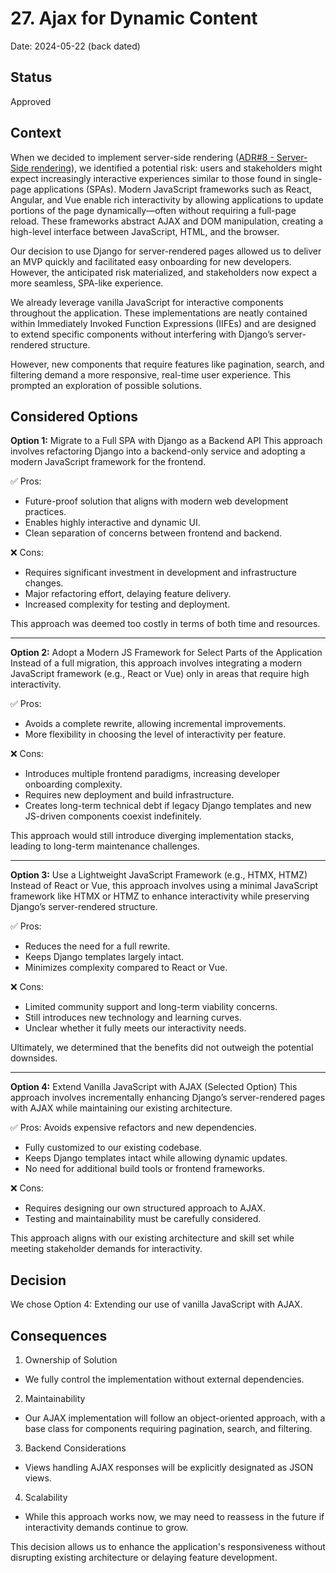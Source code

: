 # 27. Ajax for Dynamic Content

Date: 2024-05-22 (back dated)

## Status

Approved

## Context

When we decided to implement server-side rendering ([ADR#8 - Server-Side rendering](./0008-server-side-rendering.md)), we identified a potential risk: users and stakeholders might expect increasingly interactive experiences similar to those found in single-page applications (SPAs). Modern JavaScript frameworks such as React, Angular, and Vue enable rich interactivity by allowing applications to update portions of the page dynamically—often without requiring a full-page reload. These frameworks abstract AJAX and DOM manipulation, creating a high-level interface between JavaScript, HTML, and the browser.

Our decision to use Django for server-rendered pages allowed us to deliver an MVP quickly and facilitated easy onboarding for new developers. However, the anticipated risk materialized, and stakeholders now expect a more seamless, SPA-like experience.

We already leverage vanilla JavaScript for interactive components throughout the application. These implementations are neatly contained within Immediately Invoked Function Expressions (IIFEs) and are designed to extend specific components without interfering with Django’s server-rendered structure.

However, new components that require features like pagination, search, and filtering demand a more responsive, real-time user experience. This prompted an exploration of possible solutions.

## Considered Options

**Option 1:** Migrate to a Full SPA with Django as a Backend API
This approach involves refactoring Django into a backend-only service and adopting a modern JavaScript framework for the frontend.

✅ Pros:
- Future-proof solution that aligns with modern web development practices.
- Enables highly interactive and dynamic UI.
- Clean separation of concerns between frontend and backend.

❌ Cons:
- Requires significant investment in development and infrastructure changes.
- Major refactoring effort, delaying feature delivery.
- Increased complexity for testing and deployment.

This approach was deemed too costly in terms of both time and resources.

---

**Option 2:** Adopt a Modern JS Framework for Select Parts of the Application
Instead of a full migration, this approach involves integrating a modern JavaScript framework (e.g., React or Vue) only in areas that require high interactivity.

✅ Pros:
- Avoids a complete rewrite, allowing incremental improvements.
- More flexibility in choosing the level of interactivity per feature.

❌ Cons:
- Introduces multiple frontend paradigms, increasing developer onboarding complexity.
- Requires new deployment and build infrastructure.
- Creates long-term technical debt if legacy Django templates and new JS-driven components coexist indefinitely.

This approach would still introduce diverging implementation stacks, leading to long-term maintenance challenges.

---

**Option 3:** Use a Lightweight JavaScript Framework (e.g., HTMX, HTMZ)
Instead of React or Vue, this approach involves using a minimal JavaScript framework like HTMX or HTMZ to enhance interactivity while preserving Django’s server-rendered structure.

✅ Pros:
- Reduces the need for a full rewrite.
- Keeps Django templates largely intact.
- Minimizes complexity compared to React or Vue.

❌ Cons:
- Limited community support and long-term viability concerns.
- Still introduces new technology and learning curves.
- Unclear whether it fully meets our interactivity needs.

Ultimately, we determined that the benefits did not outweigh the potential downsides.

---

**Option 4:** Extend Vanilla JavaScript with AJAX (Selected Option)
This approach involves incrementally enhancing Django’s server-rendered pages with AJAX while maintaining our existing architecture.

✅ Pros:
Avoids expensive refactors and new dependencies.
- Fully customized to our existing codebase.
- Keeps Django templates intact while allowing dynamic updates.
- No need for additional build tools or frontend frameworks.

❌ Cons:
- Requires designing our own structured approach to AJAX.
- Testing and maintainability must be carefully considered.

This approach aligns with our existing architecture and skill set while meeting stakeholder demands for interactivity.

## Decision
We chose Option 4: Extending our use of vanilla JavaScript with AJAX.

## Consequences
1. Ownership of Solution
 - We fully control the implementation without external dependencies.

2. Maintainability
 - Our AJAX implementation will follow an object-oriented approach, with a base class for components requiring pagination, search, and filtering.

3. Backend Considerations
 - Views handling AJAX responses will be explicitly designated as JSON views.

4. Scalability
 - While this approach works now, we may need to reassess in the future if interactivity demands continue to grow.

This decision allows us to enhance the application's responsiveness without disrupting existing architecture or delaying feature development.
